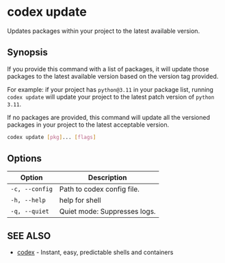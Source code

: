 # codex update

Updates packages within your project to the latest available version.

## Synopsis

If you provide this command with a list of packages, it will update those packages to the latest available version based on the version tag provided.

For example: if your project has `python@3.11` in your package list, running `codex update` will update your project to the latest patch version of `python 3.11`.

If no packages are provided, this command will update all the versioned packages in your project to the latest acceptable version.

```bash
codex update [pkg]... [flags]
```


## Options

<!-- Markdown Table of Options -->
| Option | Description |
| --- | --- |
| `-c, --config` | Path to codex config file. |
| `-h, --help` | help for shell |
| `-q, --quiet` | Quiet mode: Suppresses logs. |

## SEE ALSO

* [codex](./codex.md)	 - Instant, easy, predictable shells and containers

